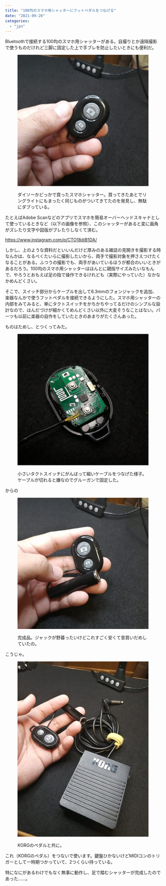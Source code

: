 ```yaml
---
title: "100均のスマホ用シャッターにフットペダルをつなげる"
date: "2021-09-20"
categories: 
  - "jpn"
---
```


Bluetoothで接続する100均のスマホ用シャッターがある。自撮りとか遠隔撮影で使うものだけれど三脚に固定した上で手ブレを防止したいときにも便利だ。

<figure>

![ダイソーかどっかで買ったスマホシャッター。買ってきたあとでリングライトにもまったく同じものがついてきてたのを発見し、無駄にダブっている。](images/IMG_20210920_194640-edited-scaled.jpg)

<figcaption>

ダイソーかどっかで買ったスマホシャッター。買ってきたあとでリングライトにもまったく同じものがついてきてたのを発見し、無駄にダブっている。

</figcaption>

</figure>

たとえばAdobe Scanなどのアプリでスマホを簡易オーバーヘッドスキャナとして使っているときなど（以下の画像を参照）、このシャッターがあると変に画角がズレたり文字や図版がブレたりしなくて済む。

https://www.instagram.com/p/CTO18diB1DA/

しかし、上のような資料だといいんだけど厚みのある雑誌の見開きを撮影する時なんかは、なるべくたいらに撮影したいから、両手で撮影対象を押さえつけたくなることがある。ふつうの撮影でも、両手があいているほうが都合のいいときがあるだろう。100均のスマホ用シャッターはほんとに親指サイズみたいなもんで、やろうとおもえば足の指で操作できるけれども（実際にやっていた）なかなかめんどくさい。

そこで、スイッチ部分からケーブルを出して6.3mmのフォンジャックを追加、楽器なんかで使うフットペダルを接続できるようにした。スマホ用シャッターの内部をみてみると、単にタクトスイッチをかちかちやってるだけのシンプルな設計なので、はんだづけが細かくてめんどくさい以外に大変そうなことはない。パーツも以前に楽器の自作をしていたときのあまりがたくさんあった。

ものはためし、とつくってみた。

<figure>

![小さいタクトスイッチにがんばって細いケーブルをつなげた様子。ケーブルが切れると嫌なのでグルーガンで固定した。](images/IMG_20210920_192347-edited-1-scaled.jpg)

<figcaption>

小さいタクトスイッチにがんばって細いケーブルをつなげた様子。ケーブルが切れると嫌なのでグルーガンで固定した。

</figcaption>

</figure>

からの

<figure>

![完成品。ジャックが野暮ったいけどこれすごく安くて昔買いだめしていたの。](images/IMG_20210920_194702-edited-scaled.jpg)

<figcaption>

完成品。ジャックが野暮ったいけどこれすごく安くて昔買いだめしていたの。

</figcaption>

</figure>

こうじゃ。

<figure>

![KORGのペダルと共に。](images/IMG_20210920_194848-768x1024.jpg)

<figcaption>

KORGのペダルと共に。

</figcaption>

</figure>

これ（KORGのペダル）をつないで使います。鍵盤ひかないけどMIDIコンのトリガーとして一時期つかっていて、2つくらい持っている。

特になにがあるわけでもなく無事に動作し、足で踏むシャッターが完成したのであった……。
